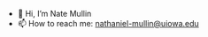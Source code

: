 - 👋 Hi, I’m Nate Mullin
- 📫 How to reach me: nathaniel-mullin@uiowa.edu

<!---
nkmullin/nkmullin is a ✨ special ✨ repository because its `README.md` (this file) appears on your GitHub profile.
You can click the Preview link to take a look at your changes.
--->
